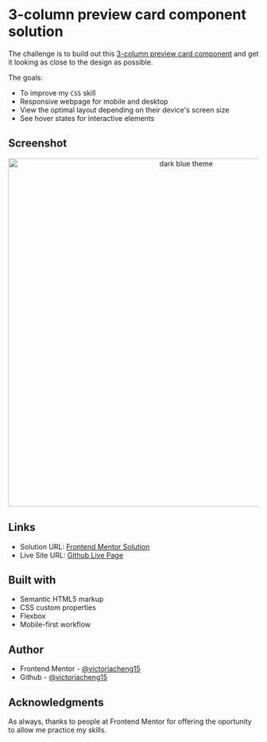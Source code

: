 # 3-column preview card component solution

The challenge is to build out this [3-column preview card component](https://www.frontendmentor.io/challenges/3column-preview-card-component-pH92eAR2-) and get it looking as close to the design as possible.

The goals:

- To improve my `CSS` skill
- Responsive webpage for mobile and desktop
- View the optimal layout depending on their device's screen size
- See hover states for interactive elements

## Screenshot

<div align="center">
  <img src="https://user-images.githubusercontent.com/35031228/145623397-3d90a05c-2c5b-4d08-8a49-139ce6ed05f2.png" alt="dark blue theme" width="700"/> 
</div>

## Links

- Solution URL:
  [Frontend Mentor Solution](https://www.frontendmentor.io/solutions/responsive-page-with-mobile-design-first-and-flexbox-77MvHb6B-)
- Live Site URL:
  [Github Live Page](https://victoriacheng15.github.io/3-column-preview-card-component/)

## Built with

- Semantic HTML5 markup
- CSS custom properties
- Flexbox
- Mobile-first workflow

## Author

- Frontend Mentor - [@victoriacheng15](https://www.frontendmentor.io/profile/victoriacheng15)
- Github - [@victoriacheng15](https://github.com/victoriacheng15)

## Acknowledgments

As always, thanks to people at Frontend Mentor for offering the oportunity to allow me practice my skills.
